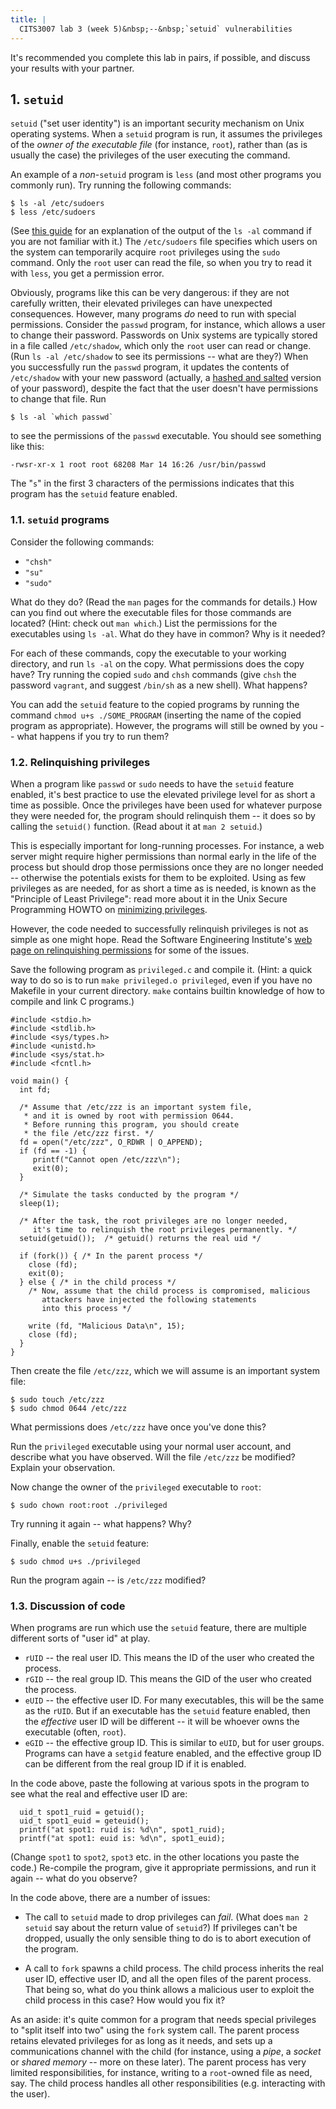 ```yaml
---
title: |
  CITS3007 lab 3 (week 5)&nbsp;--&nbsp;`setuid` vulnerabilities
---
```


It's recommended you complete this lab in pairs, if possible, and
discuss your results with your partner.

## 1. `setuid`

`setuid` ("set user identity") is an important security mechanism on
Unix operating systems.
When a `setuid` program is run, it assumes the privileges of the
*owner of the executable file* (for instance, `root`), rather than (as
is usually the case) the privileges of the user executing the command.

An example of a *non*-`setuid` program is `less` (and most other
programs you commonly run). Try running the following commands:

```
$ ls -al /etc/sudoers
$ less /etc/sudoers
```

(See [this guide][privs] for an explanation of the output of the
`ls -al` command if you are not familiar with it.)
The `/etc/sudoers` file specifies which users on the system can
temporarily acquire `root` privileges using the `sudo` command.
Only the `root` user can read the file, so when you try to read it
with `less`, you get a permission error.

[privs]: https://devconnected.com/linux-file-permissions-complete-guide/

Obviously, programs like this can be very dangerous: if they are
not carefully written, their elevated privileges can have unexpected
consequences.
However, many programs *do* need to run with special permissions.
Consider the `passwd` program, for instance, which allows a user to
change their password. Passwords on Unix systems
are typically stored in a file called `/etc/shadow`, which only the
`root` user can read or change. (Run `ls -al /etc/shadow` to
see its permissions -- what are they?)
When you successfully run the `passwd` program, it updates the
contents of `/etc/shadow` with your new password (actually, a
[hashed and salted][shadow-file] version of your password), despite the
fact that the user doesn't have permissions to change that file.
Run

[shadow-file]: https://www.cyberciti.biz/faq/understanding-etcshadow-file/


```
$ ls -al `which passwd`
```

to see the permissions of the `passwd` executable. You should see
something like this:

```
-rwsr-xr-x 1 root root 68208 Mar 14 16:26 /usr/bin/passwd
```

The "`s`" in the first 3 characters of the permissions indicates
that this program has the `setuid` feature enabled.

### 1.1. `setuid` programs

Consider the following commands:

- `"chsh"`
- `"su"`
- `"sudo"`

What do they do? (Read the `man` pages for the commands for details.)
How can you find out where the executable files for those commands are
located? (Hint: check out `man which`.)
List the permissions for the executables using `ls -al`. What do they
have in common? Why is it needed?



For each of these commands, copy the executable to your working
directory, and run `ls -al` on the copy. What permissions does the copy
have? Try running the copied `sudo` and `chsh` commands (give `chsh`
the password `vagrant`, and suggest `/bin/sh` as a new shell). What
happens?

You can add the `setuid` feature to the copied programs by running the command
`chmod u+s ./SOME_PROGRAM` (inserting the name of the copied program
as appropriate). However, the programs will still be owned by you --
what happens if you try to run them?




### 1.2. Relinquishing privileges

When a program like `passwd` or `sudo` needs to have the
`setuid` feature enabled, it's best practice to use the elevated
privilege level for as short a time as possible.
Once the privileges have been used for whatever purpose they
were needed for, the program should relinquish them --
it does so by calling the `setuid()` function.
(Read about it at `man 2 setuid`.)

This is especially important for long-running processes.
For instance, a web server might require higher permissions
than normal early in the life of the process but should drop
those permissions once they are no longer needed -- otherwise the
potentials exists for them to be exploited.
Using as few privileges as are needed, for as short a time as is needed,
is known as the "Principle of Least Privilege": read
more about it in the Unix Secure Programming HOWTO
on [minimizing privileges][secure-howto].

[secure-howto]: https://dwheeler.com/secure-programs/3.012/Secure-Programs-HOWTO/minimize-privileges.html

However, the code needed to successfully relinquish privileges
is not as simple as one might hope. Read the
Software Engineering Institute's [web page on relinquishing
permissions][permission-relinq] for some of the issues.

[permission-relinq]: https://wiki.sei.cmu.edu/confluence/display/c/POS37-C.+Ensure+that+privilege+relinquishment+is+successful


Save the following program as `privileged.c` and compile it.
(Hint: a quick way to do so is to run `make privileged.o privileged`,
even if you have no Makefile in your current directory.
`make` contains builtin knowledge of how to compile and link C
programs.)



```
#include <stdio.h>
#include <stdlib.h>
#include <sys/types.h>
#include <unistd.h>
#include <sys/stat.h>
#include <fcntl.h>

void main() {
  int fd;

  /* Assume that /etc/zzz is an important system file,
   * and it is owned by root with permission 0644.
   * Before running this program, you should create
   * the file /etc/zzz first. */
  fd = open("/etc/zzz", O_RDWR | O_APPEND);
  if (fd == -1) {
     printf("Cannot open /etc/zzz\n");
     exit(0);
  }

  /* Simulate the tasks conducted by the program */
  sleep(1);

  /* After the task, the root privileges are no longer needed,
     it's time to relinquish the root privileges permanently. */
  setuid(getuid());  /* getuid() returns the real uid */

  if (fork()) { /* In the parent process */
    close (fd);
    exit(0);
  } else { /* in the child process */
    /* Now, assume that the child process is compromised, malicious
       attackers have injected the following statements
       into this process */

    write (fd, "Malicious Data\n", 15);
    close (fd);
  }
}
```

Then create the file `/etc/zzz`, which we will assume
is an important system file:

```
$ sudo touch /etc/zzz
$ sudo chmod 0644 /etc/zzz
```

What permissions does `/etc/zzz` have once you've done this?



Run the `privileged` executable using your
normal user account, and describe what you have observed. Will the file
`/etc/zzz` be modified? Explain your observation.



Now change the owner of the `privileged` executable to `root`:

```
$ sudo chown root:root ./privileged
```


Try running it again -- what happens? Why?



Finally, enable the `setuid` feature:

```
$ sudo chmod u+s ./privileged
```

Run the program again -- is `/etc/zzz` modified?



### 1.3. Discussion of code

When programs are run which use the `setuid` feature,
there are multiple different sorts of "user id" at play.

- `rUID` -- the real user ID. This means the ID of the user
  who created the process.
- `rGID` -- the real group ID. This means the GID of the user
  who created the process.
- `eUID` -- the effective user ID. For many executables,
  this will be the same as the `rUID`. But if an executable has the
  `setuid` feature enabled, then the *effective* user ID
  will be different -- it will be whoever owns the executable
  (often, `root`).
- `eGID` -- the effective group ID. This is similar to `eUID`, but
  for user groups. Programs can have a `setgid` feature enabled,
  and the effective group ID can be different from the real group ID
  if it is enabled.

In the code above, paste the following at various spots in the program
to see what the real and effective user ID are:

```
  uid_t spot1_ruid = getuid();
  uid_t spot1_euid = geteuid();
  printf("at spot1: ruid is: %d\n", spot1_ruid);
  printf("at spot1: euid is: %d\n", spot1_euid);
```

(Change `spot1` to `spot2`, `spot3` etc. in the
other locations you paste the code.)
Re-compile the program, give it appropriate permissions,
and run it again -- what do you observe?

In the code above, there are a number of issues:

- The call to `setuid` made to drop privileges can *fail*.
  (What does `man 2 setuid` say about the return value of `setuid`?)
  If privileges can't be dropped, usually the only sensible thing
  to do is to abort execution of the program.

- A call to `fork` spawns a child process. The child process
  inherits the real user ID, effective user ID, and all the open files of the parent process.
  That being so, what do you think allows a malicious user
  to exploit the child process in this case? How would you fix it?

As an aside: it's quite common for a program that needs special
privileges to "split itself into two" using the `fork` system call.
The parent process retains elevated privileges for as long as it needs,
and sets up a communications channel with the child (for instance,
using a *pipe*, a *socket* or *shared memory* -- more on these later).
The parent process has very limited responsibilities, for instance,
writing to a `root`-owned file as need, say. The child process handles
all other responsibilities (e.g. interacting with the user).





<!-- vim: syntax=markdown tw=72 :
-->
